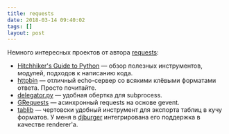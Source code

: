 ```yaml
---
title: requests
date: 2018-03-14 09:40:02
tags: []
layout: post
---
```


Немного интересных проектов от автора [requests](https://github.com/requests/requests):

- [Hitchhiker's Guide to Python](http://docs.python-guide.org/en/latest/) — обзор полезных инструментов, модулей, подходов к написанию кода.
- [httpbin](http://httpbin.org/) — отличный echo-сервер со всякими клёвыми форматами ответа. Просто почитайте.
- [delegator.py](https://github.com/kennethreitz/delegator.py) — удобная обертка для subprocess.
- [GRequests](https://github.com/kennethreitz/grequests) — асинхронный requests на основе gevent.
- [tablib](https://github.com/kennethreitz/tablib) — чертовски удобный инструмент для экспорта таблиц в кучу форматов. У меня в [djburger](https://github.com/orsinium/djburger) интегрирована его поддержка в качестве renderer'а.
